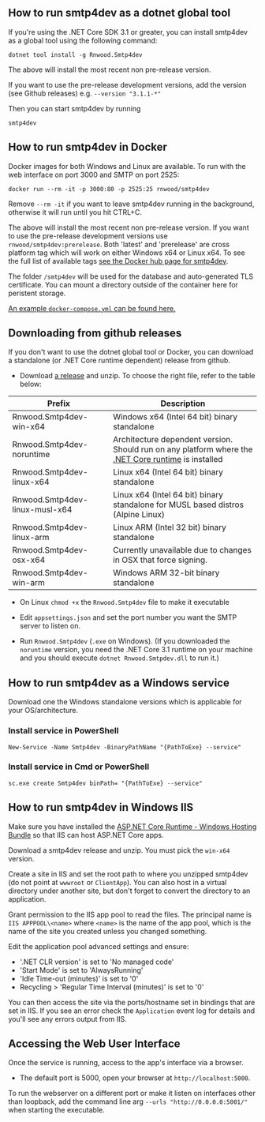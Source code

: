 ## How to run smtp4dev as a dotnet global tool

If you're using the .NET Core SDK 3.1 or greater, you can install smtp4dev as a global tool using the following command:
```
dotnet tool install -g Rnwood.Smtp4dev
```
The above will install the most recent non pre-release version.

If you want to use the pre-release development versions, add the version (see Github releases) e.g. `--version "3.1.1-*"`

Then you can start smtp4dev by running
```
smtp4dev
```


## How to run smtp4dev in Docker
Docker images for both Windows and Linux are available. To run with the web interface on port 3000 and SMTP on port 2525:

```
docker run --rm -it -p 3000:80 -p 2525:25 rnwood/smtp4dev
```
Remove `--rm -it` if you want to leave smtp4dev running in the background, otherwise it will run until you hit CTRL+C.

The above will install the most recent non pre-release version. If you want to use the pre-release development versions use ``rnwood/smtp4dev:prerelease``. Both 'latest' and 'prerelease' are cross platform tag which will work on either Windows x64 or Linux x64. To see the full list of available tags [see the Docker hub page for smtp4dev](https://hub.docker.com/r/rnwood/smtp4dev/tags/).

The folder ``/smtp4dev`` will be used for the database and auto-generated TLS certificate. You can mount a directory outside of the container here for peristent storage.

[An example `docker-compose.yml` can be found here.](https://github.com/rnwood/smtp4dev/blob/master/docker-compose.yml)


## Downloading from github releases 

If you don't want to use the dotnet global tool or Docker, you can download a standalone (or .NET Core runtime dependent) release from github.

- Download [a release](https://github.com/rnwood/smtp4dev/releases) and unzip. To choose the right file, refer to the table below:

| Prefix | Description |
| -      | -           |
| Rnwood.Smtp4dev-win-x64 | Windows x64 (Intel 64 bit) binary standalone |
| Rnwood.Smtp4dev-noruntime | Architecture dependent version. Should run on any platform where the [.NET Core runtime](https://dotnet.microsoft.com/download/dotnet-core/current/runtime) is installed |
| Rnwood.Smtp4dev-linux-x64 | Linux x64 (Intel 64 bit) binary standalone |
| Rnwood.Smtp4dev-linux-musl-x64 | Linux x64 (Intel 64 bit) binary standalone for MUSL based distros (Alpine Linux) |
|Rnwood.Smtp4dev-linux-arm | Linux ARM (Intel 32 bit) binary standalone |
| Rnwood.Smtp4dev-osx-x64 | Currently unavailable due to changes in OSX that force signing. |
| Rnwood.Smtp4dev-win-arm | Windows ARM 32-bit binary standalone |

- On Linux `chmod +x` the `Rnwood.Smtp4dev` file to make it executable

- Edit ``appsettings.json`` and set the port number you want the SMTP server to listen on.

- Run `Rnwood.Smtp4dev` (`.exe` on Windows). (If you downloaded the ``noruntime`` version, you need the .NET Core 3.1 runtime on your machine and you should execute ``dotnet Rnwood.Smtpdev.dll`` to run it.)

## How to run smtp4dev as a Windows service

Download one the Windows standalone versions which is applicable for your OS/architecture.

### Install service in PowerShell

```
New-Service -Name Smtp4dev -BinaryPathName "{PathToExe} --service"
```

### Install service in Cmd or PowerShell

```
sc.exe create Smtp4dev binPath= "{PathToExe} --service"
```

## How to run smtp4dev in Windows IIS

Make sure you have installed the [ASP.NET Core Runtime - Windows Hosting Bundle](https://dotnet.microsoft.com/permalink/dotnetcore-current-windows-runtime-bundle-installer) so that IIS can host ASP.NET Core apps.

Download a smtp4dev release and unzip. You must pick the `win-x64` version.

Create a site in IIS and set the root path to where you unzipped smtp4dev (do not point at `wwwroot` or `ClientApp`). You can also host in a virtual directory under another site, but don't forget to convert the directory to an application.

Grant permission to the IIS app pool to read the files. The principal name is `IIS APPPOOL\<name>` where `<name>` is the name of the app pool, which is the name of the site you created unless you changed something.

Edit the application pool advanced settings and ensure:
- '.NET CLR version' is set to 'No managed code'
- 'Start Mode' is set to 'AlwaysRunning'
- 'Idle Time-out (minutes)' is set to '0'
- Recycling > 'Regular Time Interval (minutes)' is set to '0'

You can then access the site via the ports/hostname set in bindings that are set in IIS. If you see an error check the `Application` event log for details and you'll see any errors output from IIS.

## Accessing the Web User Interface
Once the service is running, access to the app's interface via a browser.

- The default port is 5000, open your browser at `http://localhost:5000`. 

To run the webserver on a different port or make it listen on interfaces other than loopback, add the command line arg `--urls "http://0.0.0.0:5001/"` when starting the executable.